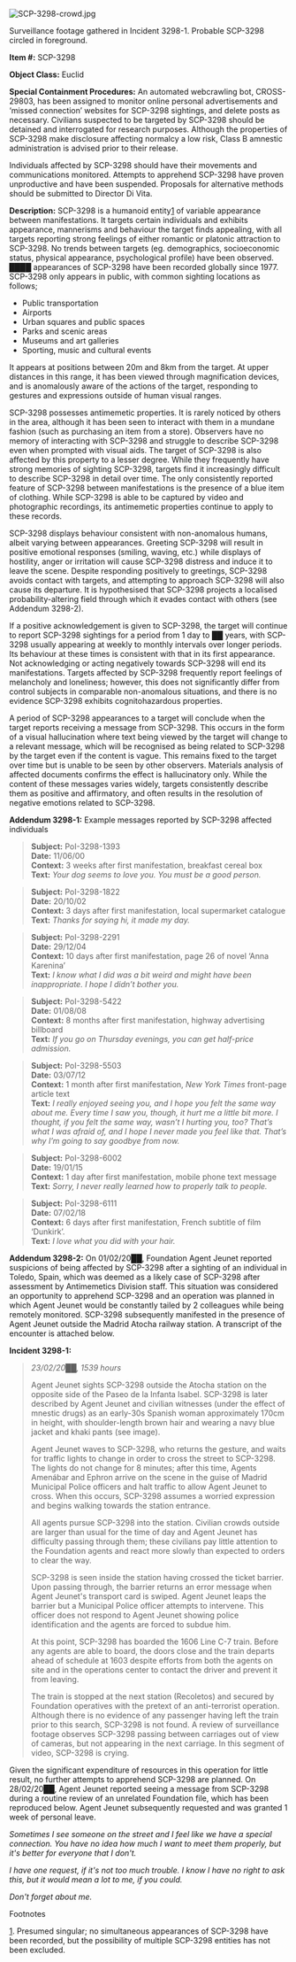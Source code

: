 ![SCP-3298-crowd.jpg](http://scp-wiki.wdfiles.com/local--files/scp-3298/SCP-3298-crowd.jpg)

Surveillance footage gathered in Incident 3298-1. Probable SCP-3298 circled in foreground.

**Item #:** SCP-3298

**Object Class:** Euclid

**Special Containment Procedures:** An automated webcrawling bot, CROSS-29803, has been assigned to monitor online personal advertisements and ‘missed connection’ websites for SCP-3298 sightings, and delete posts as necessary. Civilians suspected to be targeted by SCP-3298 should be detained and interrogated for research purposes. Although the properties of SCP-3298 make disclosure affecting normalcy a low risk, Class B amnestic administration is advised prior to their release.

Individuals affected by SCP-3298 should have their movements and communications monitored. Attempts to apprehend SCP-3298 have proven unproductive and have been suspended. Proposals for alternative methods should be submitted to Director Di Vita.

**Description:** SCP-3298 is a humanoid entity[1](javascript:;) of variable appearance between manifestations. It targets certain individuals and exhibits appearance, mannerisms and behaviour the target finds appealing, with all targets reporting strong feelings of either romantic or platonic attraction to SCP-3298. No trends between targets (eg. demographics, socioeconomic status, physical appearance, psychological profile) have been observed. ████ appearances of SCP-3298 have been recorded globally since 1977. SCP-3298 only appears in public, with common sighting locations as follows;

*   Public transportation
*   Airports
*   Urban squares and public spaces
*   Parks and scenic areas
*   Museums and art galleries
*   Sporting, music and cultural events

It appears at positions between 20m and 8km from the target. At upper distances in this range, it has been viewed through magnification devices, and is anomalously aware of the actions of the target, responding to gestures and expressions outside of human visual ranges.

SCP-3298 possesses antimemetic properties. It is rarely noticed by others in the area, although it has been seen to interact with them in a mundane fashion (such as purchasing an item from a store). Observers have no memory of interacting with SCP-3298 and struggle to describe SCP-3298 even when prompted with visual aids. The target of SCP-3298 is also affected by this property to a lesser degree. While they frequently have strong memories of sighting SCP-3298, targets find it increasingly difficult to describe SCP-3298 in detail over time. The only consistently reported feature of SCP-3298 between manifestations is the presence of a blue item of clothing. While SCP-3298 is able to be captured by video and photographic recordings, its antimemetic properties continue to apply to these records.

SCP-3298 displays behaviour consistent with non-anomalous humans, albeit varying between appearances. Greeting SCP-3298 will result in positive emotional responses (smiling, waving, etc.) while displays of hostility, anger or irritation will cause SCP-3298 distress and induce it to leave the scene. Despite responding positively to greetings, SCP-3298 avoids contact with targets, and attempting to approach SCP-3298 will also cause its departure. It is hypothesised that SCP-3298 projects a localised probability-altering field through which it evades contact with others (see Addendum 3298-2).

If a positive acknowledgement is given to SCP-3298, the target will continue to report SCP-3298 sightings for a period from 1 day to ██ years, with SCP-3298 usually appearing at weekly to monthly intervals over longer periods. Its behaviour at these times is consistent with that in its first appearance. Not acknowledging or acting negatively towards SCP-3298 will end its manifestations. Targets affected by SCP-3298 frequently report feelings of melancholy and loneliness; however, this does not significantly differ from control subjects in comparable non-anomalous situations, and there is no evidence SCP-3298 exhibits cognitohazardous properties.

A period of SCP-3298 appearances to a target will conclude when the target reports receiving a message from SCP-3298. This occurs in the form of a visual hallucination where text being viewed by the target will change to a relevant message, which will be recognised as being related to SCP-3298 by the target even if the content is vague. This remains fixed to the target over time but is unable to be seen by other observers. Materials analysis of affected documents confirms the effect is hallucinatory only. While the content of these messages varies widely, targets consistently describe them as positive and affirmatory, and often results in the resolution of negative emotions related to SCP-3298.

**Addendum 3298-1:** Example messages reported by SCP-3298 affected individuals

> **Subject:** PoI-3298-1393  
> **Date:** 11/06/00  
> **Context:** 3 weeks after first manifestation, breakfast cereal box  
> **Text:** _Your dog seems to love you. You must be a good person._

> **Subject:** PoI-3298-1822  
> **Date:** 20/10/02  
> **Context:** 3 days after first manifestation, local supermarket catalogue  
> **Text:** _Thanks for saying hi, it made my day._

> **Subject:** PoI-3298-2291  
> **Date:** 29/12/04  
> **Context:** 10 days after first manifestation, page 26 of novel ‘Anna Karenina’  
> **Text:** _I know what I did was a bit weird and might have been inappropriate. I hope I didn’t bother you._

> **Subject:** PoI-3298-5422  
> **Date:** 01/08/08  
> **Context:** 8 months after first manifestation, highway advertising billboard  
> **Text:** _If you go on Thursday evenings, you can get half-price admission._

> **Subject:** PoI-3298-5503  
> **Date:** 03/07/12  
> **Context:** 1 month after first manifestation, _New York Times_ front-page article text  
> **Text:** _I really enjoyed seeing you, and I hope you felt the same way about me. Every time I saw you, though, it hurt me a little bit more. I thought, if you felt the same way, wasn’t I hurting you, too? That’s what I was afraid of, and I hope I never made you feel like that. That’s why I’m going to say goodbye from now._

> **Subject:** PoI-3298-6002  
> **Date:** 19/01/15  
> **Context:** 1 day after first manifestation, mobile phone text message  
> **Text:** _Sorry, I never really learned how to properly talk to people._

> **Subject:** PoI-3298-6111  
> **Date:** 07/02/18  
> **Context:** 6 days after first manifestation, French subtitle of film ‘Dunkirk’.  
> **Text:** _I love what you did with your hair._

**Addendum 3298-2:** On 01/02/20██, Foundation Agent Jeunet reported suspicions of being affected by SCP-3298 after a sighting of an individual in Toledo, Spain, which was deemed as a likely case of SCP-3298 after assessment by Antimemetics Division staff. This situation was considered an opportunity to apprehend SCP-3298 and an operation was planned in which Agent Jeunet would be constantly tailed by 2 colleagues while being remotely monitored. SCP-3298 subsequently manifested in the presence of Agent Jeunet outside the Madrid Atocha railway station. A transcript of the encounter is attached below.

**Incident 3298-1:**

> _23/02/20██, 1539 hours_
> 
> Agent Jeunet sights SCP-3298 outside the Atocha station on the opposite side of the Paseo de la Infanta Isabel. SCP-3298 is later described by Agent Jeunet and civilian witnesses (under the effect of mnestic drugs) as an early-30s Spanish woman approximately 170cm in height, with shoulder-length brown hair and wearing a navy blue jacket and khaki pants (see image).
> 
> Agent Jeunet waves to SCP-3298, who returns the gesture, and waits for traffic lights to change in order to cross the street to SCP-3298. The lights do not change for 8 minutes; after this time, Agents Amenábar and Ephron arrive on the scene in the guise of Madrid Municipal Police officers and halt traffic to allow Agent Jeunet to cross. When this occurs, SCP-3298 assumes a worried expression and begins walking towards the station entrance.
> 
> All agents pursue SCP-3298 into the station. Civilian crowds outside are larger than usual for the time of day and Agent Jeunet has difficulty passing through them; these civilians pay little attention to the Foundation agents and react more slowly than expected to orders to clear the way.
> 
> SCP-3298 is seen inside the station having crossed the ticket barrier. Upon passing through, the barrier returns an error message when Agent Jeunet's transport card is swiped. Agent Jeunet leaps the barrier but a Municipal Police officer attempts to intervene. This officer does not respond to Agent Jeunet showing police identification and the agents are forced to subdue him.
> 
> At this point, SCP-3298 has boarded the 1606 Line C-7 train. Before any agents are able to board, the doors close and the train departs ahead of schedule at 1603 despite efforts from both the agents on site and in the operations center to contact the driver and prevent it from leaving.
> 
> The train is stopped at the next station (Recoletos) and secured by Foundation operatives with the pretext of an anti-terrorist operation. Although there is no evidence of any passenger having left the train prior to this search, SCP-3298 is not found. A review of surveillance footage observes SCP-3298 passing between carriages out of view of cameras, but not appearing in the next carriage. In this segment of video, SCP-3298 is crying.

Given the significant expenditure of resources in this operation for little result, no further attempts to apprehend SCP-3298 are planned. On 28/02/20██, Agent Jeunet reported seeing a message from SCP-3298 during a routine review of an unrelated Foundation file, which has been reproduced below. Agent Jeunet subsequently requested and was granted 1 week of personal leave.

_Sometimes I see someone on the street and I feel like we have a special connection. You have no idea how much I want to meet them properly, but it's better for everyone that I don't._

_I have one request, if it's not too much trouble. I know I have no right to ask this, but it would mean a lot to me, if you could._

_Don't forget about me._

Footnotes

[1](javascript:;). Presumed singular; no simultaneous appearances of SCP-3298 have been recorded, but the possibility of multiple SCP-3298 entities has not been excluded.